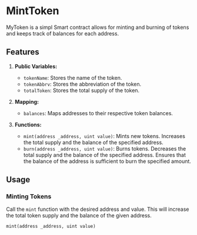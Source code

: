 # MintToken

MyToken is a simpl Smart contract allows for minting and burning of tokens and keeps track of balances for each address.

## Features

1. **Public Variables:**
    - `tokenName`: Stores the name of the token.
    - `tokenAbbrv`: Stores the abbreviation of the token.
    - `totalToken`: Stores the total supply of the token.

2. **Mapping:**
    - `balances`: Maps addresses to their respective token balances.

3. **Functions:**
    - `mint(address _address, uint value)`: Mints new tokens. Increases the total supply and the balance of the specified address.
    - `burn(address _address, uint value)`: Burns tokens. Decreases the total supply and the balance of the specified address. Ensures that the balance of the address is sufficient to burn the specified amount.

## Usage

### Minting Tokens

Call the `mint` function with the desired address and value. This will increase the total token supply and the balance of the given address.

```solidity
mint(address _address, uint value)
